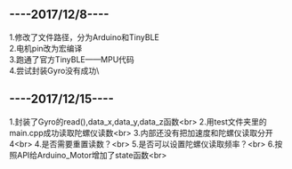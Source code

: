 ----2017/12/8----
-
1.修改了文件路径，分为Arduino和TinyBLE\
2.电机pin改为宏编译\
3.跑通了官方TinyBLE——MPU代码\
4.尝试封装Gyro没有成功\

----2017/12/15----
-
1.封装了Gyro的read(),data_x,data_y,data_z函数\<br>
2.用test文件夹里的main.cpp成功读取陀螺仪读数\<br>
3.内部还没有把加速度和陀螺仪读取分开4\<br>
4.是否需要重置读数？\<br>
5.是否可以设置陀螺仪读取频率？\<br>
6.按照API给Arduino_Motor增加了state函数\<br>
